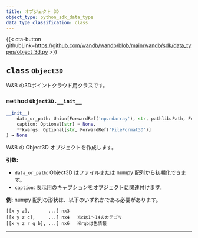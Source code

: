 ```yaml
---
title: オブジェクト 3D
object_type: python_sdk_data_type
data_type_classification: class
---
```


{{< cta-button githubLink=https://github.com/wandb/wandb/blob/main/wandb/sdk/data_types/object_3d.py >}}




## <kbd>class</kbd> `Object3D`
W&B の3Dポイントクラウド用クラスです。

### <kbd>method</kbd> `Object3D.__init__`

```python
__init__(
    data_or_path: Union[ForwardRef('np.ndarray'), str, pathlib.Path, ForwardRef('TextIO'), dict],
    caption: Optional[str] = None,
    **kwargs: Optional[str, ForwardRef('FileFormat3D')]
) → None
```

W&B の Object3D オブジェクトを作成します。

**引数:**
 
 - `data_or_path`:  Object3D はファイルまたは numpy 配列から初期化できます。
 - `caption`:  表示用のキャプションをオブジェクトに関連付けます。

**例:**
 numpy 配列の形状は、以下のいずれかである必要があります。

```text
[[x y z],       ...] nx3
[[x y z c],     ...] nx4   ※cは1～14のカテゴリ
[[x y z r g b], ...] nx6   ※rgbは色情報
``` 




---